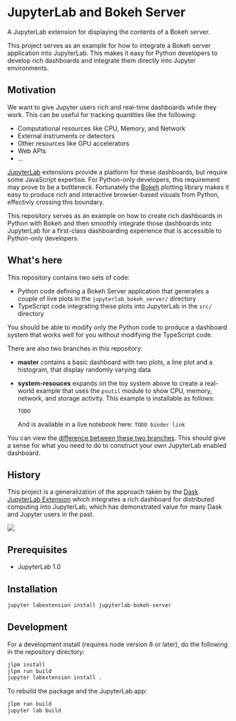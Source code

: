 JupyterLab and Bokeh Server
===========================

A JupyterLab extension for displaying the contents of a Bokeh server.

This project serves as an example for how to integrate a Bokeh server
application into JupyterLab.  This makes it easy for Python developers to
develop rich dashboards and integrate them directly into Jupyter environments.

Motivation
----------

We want to give Jupyter users rich and real-time dashboards while they work.
This can be useful for tracking quantities like the following:

-  Computational resources like CPU, Memory, and Network
-  External instruments or detectors
-  Other resources like GPU accelerators
-  Web APIs
-  ...

[JupyterLab](https://jupyterlab.readthedocs.io/en/stable/) extensions provide
a platform for these dashboards, but require some JavaScript expertise.  For
Python-only developers, this requirement may prove to be a bottleneck.
Fortunately the [Bokeh](https://bokeh.pydata.org) plotting library makes it
easy to produce rich and interactive browser-based visuals from Python,
effectivly crossing this boundary.

This repository serves as an example on how to create rich dashboards in Python
with Bokeh and then smoothly integrate those dashboards into JupyterLab for a
first-class dashboarding experience that is accessible to Python-only
developers.


What's here
-----------

This repository contains two sets of code:

-   Python code defining a Bokeh Server application that generates a couple of
    live plots in the `jupyterlab_bokeh_server/` directory
-   TypeScript code integrating these plots into JupyterLab in the `src/`
    directory

You should be able to modify only the Python code to produce a dashboard system
that works well for you without modifying the TypeScript code.

There are also two branches in this repository:

-  **master** contains a basic dashboard with two plots, a line plot and
   a histogram, that display randomly varying data
-  **system-resouces** expands on the toy system above to create a real-world example
   that uses the `psutil` module to show CPU, memory, network, and storage
   activity.  This example is installable as follows:

   ```
   TODO
   ```

   And is available in a live notebook here: `TODO binder link`

You can view the [difference between these two branches]().
This should give a sense for what you need to do to construct your own
JupyterLab enabled dashboard.


History
-------

This project is a generalization of the approach taken by the
[Dask JupyterLab Extension](https://github.com/dask/dask-labextension) which
integrates a rich dashboard for distributed computing into JupyterLab, which
has demonstrated value for many Dask and Jupyter users in the past.

![](https://github.com/dask/dask-org/raw/master/images/dask-labextension.png)


## Prerequisites

* JupyterLab 1.0

## Installation

```bash
jupyter labextension install jupyterlab-bokeh-server
```

## Development

For a development install (requires node version 8 or later), do the following in the repository directory:

```bash
jlpm install
jlpm run build
jupyter labextension install .
```

To rebuild the package and the JupyterLab app:

```bash
jlpm run build
jupyter lab build
```

